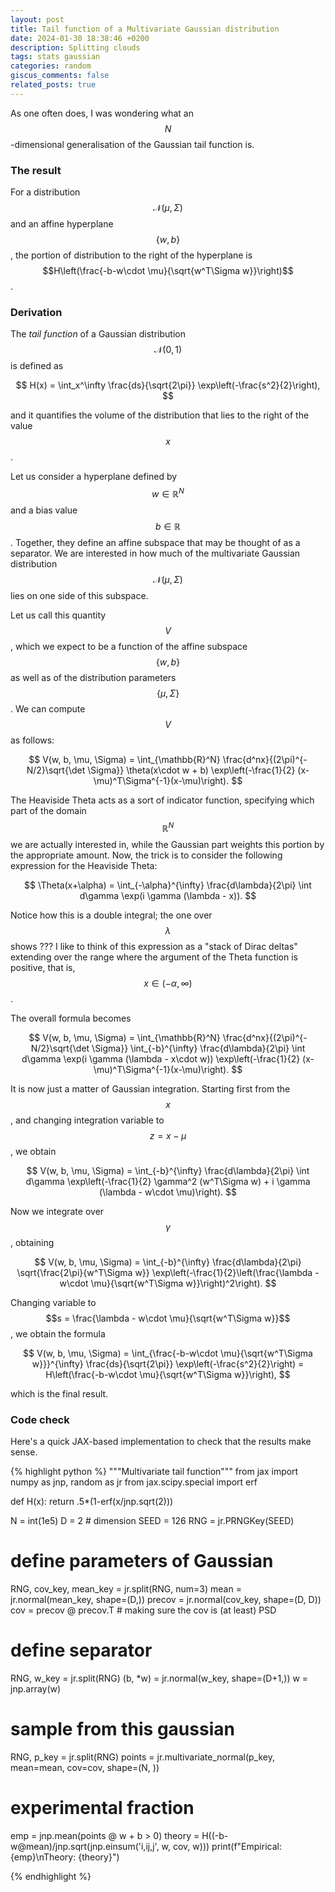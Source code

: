 ```yaml
---
layout: post
title: Tail function of a Multivariate Gaussian distribution
date: 2024-01-30 18:38:46 +0200
description: Splitting clouds
tags: stats gaussian
categories: random
giscus_comments: false
related_posts: true
---
```


As one often does, I was wondering what an $$N$$-dimensional generalisation of the Gaussian tail function is.

### The result

For a distribution $$\mathcal{N}(\mu, \Sigma)$$ and an affine hyperplane $$\{w, b\}$$, the portion of distribution to the right of the hyperplane is $$H\left(\frac{-b-w\cdot \mu}{\sqrt{w^T\Sigma w}}\right)$$.


### Derivation

The *tail function* of a Gaussian distribution $$\mathcal{N}(0, 1)$$ is defined as

$$
H(x) = \int_x^\infty \frac{ds}{\sqrt{2\pi}} \exp\left(-\frac{s^2}{2}\right),
$$

and it quantifies the volume of the distribution that lies to the right of the value $$x$$.


Let us consider a hyperplane defined by $$w \in \mathbb{R}^N$$ and a bias value $$b\in\mathbb{R}$$.
Together, they define an affine subspace that may be thought of as a separator.
We are interested in how much of the multivariate Gaussian distribution $$\mathcal{N}(\mu, \Sigma)$$ lies on one side of this subspace.

Let us call this quantity $$V$$, which we expect to be a function of the affine subspace $$\{w, b\}$$ as well as of the distribution parameters $$\{\mu, \Sigma\}$$.
We can compute $$V$$ as follows:

$$
V(w, b, \mu, \Sigma) = \int_{\mathbb{R}^N} \frac{d^nx}{(2\pi)^{-N/2}\sqrt{\det \Sigma}} \theta(x\cdot w + b) \exp\left(-\frac{1}{2} (x-\mu)^T\Sigma^{-1}(x-\mu)\right).
$$

The Heaviside Theta acts as a sort of indicator function, specifying which part of the domain $$\mathbb{R}^N$$ we are actually interested in, while the Gaussian part weights this portion by the appropriate amount.
Now, the trick is to consider the following expression for the Heaviside Theta:

$$
\Theta(x+\alpha) = \int_{-\alpha}^{\infty} \frac{d\lambda}{2\pi} \int d\gamma \exp(i \gamma (\lambda - x)).
$$

Notice how this is a double integral; the one over $$\lambda$$ shows ???
I like to think of this expression as a "stack of Dirac deltas" extending over the range where the argument of the Theta function is positive, that is, $$x\in(-\alpha, \infty)$$.

The overall formula becomes

$$
V(w, b, \mu, \Sigma) = \int_{\mathbb{R}^N} \frac{d^nx}{(2\pi)^{-N/2}\sqrt{\det \Sigma}} \int_{-b}^{\infty} \frac{d\lambda}{2\pi} \int d\gamma \exp(i \gamma (\lambda - x\cdot w)) \exp\left(-\frac{1}{2} (x-\mu)^T\Sigma^{-1}(x-\mu)\right).
$$

It is now just a matter of Gaussian integration.
Starting first from the $$x$$, and changing integration variable to $$z = x-\mu$$, we obtain

$$
V(w, b, \mu, \Sigma) = \int_{-b}^{\infty} \frac{d\lambda}{2\pi} \int d\gamma \exp\left(-\frac{1}{2} \gamma^2 (w^T\Sigma w) + i \gamma (\lambda - w\cdot \mu)\right).
$$

Now we integrate over $$\gamma$$, obtaining

$$
V(w, b, \mu, \Sigma) = \int_{-b}^{\infty} \frac{d\lambda}{2\pi} \sqrt{\frac{2\pi}{w^T\Sigma w}} \exp\left(-\frac{1}{2}\left(\frac{\lambda - w\cdot \mu}{\sqrt{w^T\Sigma w}}\right)^2\right).
$$

Changing variable to $$s = \frac{\lambda - w\cdot \mu}{\sqrt{w^T\Sigma w}}$$, we obtain the formula

$$
V(w, b, \mu, \Sigma) = \int_{\frac{-b-w\cdot \mu}{\sqrt{w^T\Sigma w}}}^{\infty} \frac{ds}{\sqrt{2\pi}} \exp\left(-\frac{s^2}{2}\right) = H\left(\frac{-b-w\cdot \mu}{\sqrt{w^T\Sigma w}}\right),
$$

which is the final result.

### Code check

Here's a quick JAX-based implementation to check that the results make sense.

{% highlight python %}
"""Multivariate tail function"""
from jax import numpy as jnp, random as jr
from jax.scipy.special import erf


def H(x):
    return .5*(1-erf(x/jnp.sqrt(2)))


N = int(1e5)
D = 2  # dimension
SEED = 126
RNG = jr.PRNGKey(SEED)


# define parameters of Gaussian
RNG, cov_key, mean_key = jr.split(RNG, num=3)
mean = jr.normal(mean_key, shape=(D,))
precov = jr.normal(cov_key, shape=(D, D))
cov = precov @ precov.T  # making sure the cov is (at least) PSD
# define separator
RNG, w_key = jr.split(RNG)
(b, *w) = jr.normal(w_key, shape=(D+1,))
w = jnp.array(w)


# sample from this gaussian
RNG, p_key = jr.split(RNG)
points = jr.multivariate_normal(p_key, mean=mean, cov=cov, shape=(N, ))


# experimental fraction
emp = jnp.mean(points @ w + b > 0)
theory = H((-b-w@mean)/jnp.sqrt(jnp.einsum('i,ij,j', w, cov, w)))
print(f"Empirical: {emp}\nTheory: {theory}")

{% endhighlight %}